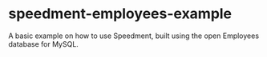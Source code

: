 # speedment-employees-example
A basic example on how to use Speedment, built using the open Employees database for MySQL.
